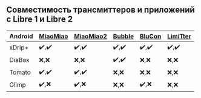 

## Совместимость трансмиттеров и приложений с Libre 1 и Libre 2

|Android|[MiaoMiao](https://miaomiao.cool/products/miaomiao-smart-reader)|[MiaoMiao2](https://miaomiao.cool/products/miaomiao2-smart-reader?variant=21342749098043)|[Bubble](https://vk.com/saharmonitor)|[BluCon](https://www.ambrosiasys.com/our-products/)|[LimiTter](https://vk.com/limitter)|
|-|-|-|-|-|-|
|xDrip+|:heavy_check_mark:,:heavy_check_mark:|:heavy_check_mark:,:heavy_check_mark:|:heavy_check_mark:,:heavy_check_mark:|:heavy_check_mark:,:heavy_check_mark:|:heavy_check_mark:,:heavy_check_mark:|
|DiaBox|:x:,:x:|:x:,:x:|:heavy_check_mark:,:heavy_check_mark:|:x:,:x:|:x:,:x:|
|Tomato|:heavy_check_mark:,:heavy_check_mark:|:heavy_check_mark:,:heavy_check_mark:|:x:,:x:|:x:,:x:|:x:,:x:|
|Glimp|:heavy_check_mark:,:x:|:heavy_check_mark:,:x:|:x:,:x:|:heavy_check_mark:,:x:|:x:,:x:|

<!--stackedit_data:
eyJoaXN0b3J5IjpbMTgzMTcxOTk5MCwxMzAwODYxMjc2LDE0MD
MwMTk5MDcsMjA2NTYwODc4NSwxMzI3ODQ1NTY4LC0xMDA0NzIw
MTMzXX0=
-->